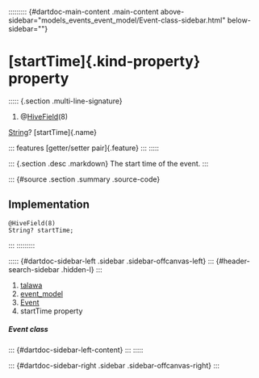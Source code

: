 ::::::::: {#dartdoc-main-content .main-content above-sidebar="models_events_event_model/Event-class-sidebar.html" below-sidebar=""}
<div>

# [startTime]{.kind-property} property

</div>

::::: {.section .multi-line-signature}
<div>

1.  @[HiveField](https://pub.dev/documentation/hive/2.2.3/hive/HiveField-class.html)(8)

</div>

[String](https://api.flutter.dev/flutter/dart-core/String-class.html)?
[startTime]{.name}

::: features
[getter/setter pair]{.feature}
:::
:::::

::: {.section .desc .markdown}
The start time of the event.
:::

::: {#source .section .summary .source-code}
## Implementation

``` language-dart
@HiveField(8)
String? startTime;
```
:::
:::::::::

::::: {#dartdoc-sidebar-left .sidebar .sidebar-offcanvas-left}
::: {#header-search-sidebar .hidden-l}
:::

1.  [talawa](../../index.html)
2.  [event_model](../../models_events_event_model/)
3.  [Event](../../models_events_event_model/Event-class.html)
4.  startTime property

##### Event class

::: {#dartdoc-sidebar-left-content}
:::
:::::

::: {#dartdoc-sidebar-right .sidebar .sidebar-offcanvas-right}
:::
